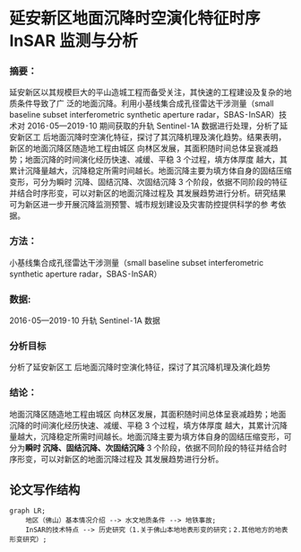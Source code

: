 # 延安新区地面沉降时空演化特征时序 InSAR 监测与分析

### 摘要：
延安新区以其规模巨大的平山造城工程而备受关注，其快速的工程建设及复杂的地质条件导致了广
泛的地面沉降。利用小基线集合成孔径雷达干涉测量（small baseline subset interferometric synthetic aperture
radar，SBAS⁃InSAR）技术对 2016⁃05—2019⁃10 期间获取的升轨 Sentinel⁃1A 数据进行处理，分析了延安新区工
后地面沉降时空演化特征，探讨了其沉降机理及演化趋势。结果表明，新区的地面沉降区随造地工程由城区
向林区发展，其面积随时间总体呈衰减趋势；地面沉降的时间演化经历快速、减缓、平稳 3 个过程，填方体厚度
越大，其累计沉降量越大，沉降稳定所需时间越长。地面沉降主要为填方体自身的固结压缩变形，可分为瞬时
沉降、固结沉降、次固结沉降 3 个阶段，依据不同阶段的特征并结合时序形变，可以对新区的地面沉降过程及
其发展趋势进行分析。研究结果可为新区进一步开展沉降监测预警、城市规划建设及灾害防控提供科学的参
考依据。

### 方法：
小基线集合成孔径雷达干涉测量（small baseline subset interferometric synthetic aperture radar，SBAS⁃InSAR）

### 数据: 
2016⁃05—2019⁃10 升轨 Sentinel⁃1A 数据

### 分析目标
分析了延安新区工
后地面沉降时空演化特征，探讨了其沉降机理及演化趋势

### 结论：
地面沉降区随造地工程由城区
向林区发展，其面积随时间总体呈衰减趋势；地面沉降的时间演化经历快速、减缓、平稳 3 个过程，填方体厚度
越大，其累计沉降量越大，沉降稳定所需时间越长。地面沉降主要为填方体自身的固结压缩变形，可分为**瞬时
沉降、固结沉降、次固结沉降** 3 个阶段，依据不同阶段的特征并结合时序形变，可以对新区的地面沉降过程及
其发展趋势进行分析。












## 论文写作结构
```mermaid
graph LR;
    地区（佛山）基本情况介绍 --> 水文地质条件 --> 地铁事故;
    InSAR的技术特点 --> 历史研究（1.关于佛山本地地表形变的研究；2.其他地方的地表形变研究）;
```
















